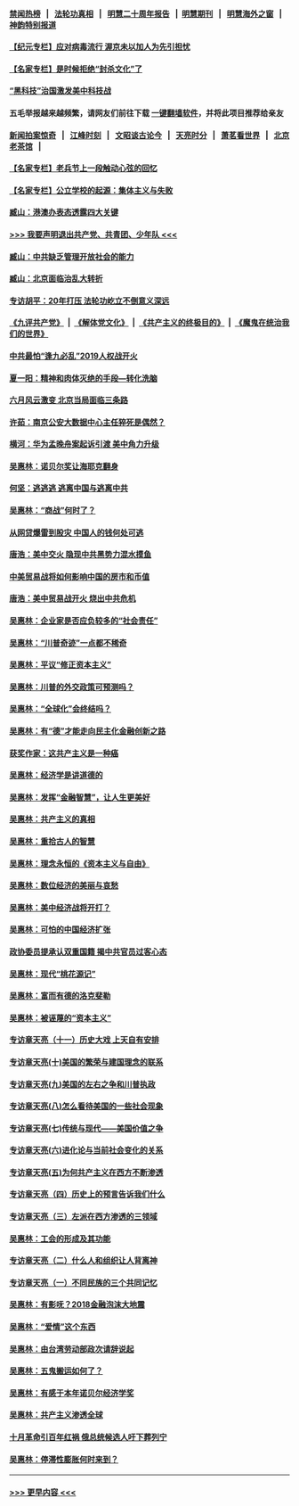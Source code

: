 #### [禁闻热榜](热点新闻.md?=0)  &nbsp;&nbsp;|&nbsp;&nbsp; [法轮功真相](https://github.com/gfw-breaker/truth/blob/master/README.md?=0) &nbsp;&nbsp;|&nbsp;&nbsp; [明慧二十周年报告](https://github.com/gfw-breaker/mh-reports/blob/master/README.md?=0) &nbsp;&nbsp;|&nbsp;&nbsp;[明慧期刊](https://github.com/gfw-breaker/mh-qikan) &nbsp;&nbsp;|&nbsp;&nbsp; [明慧海外之窗](https://github.com/gfw-breaker/mh-news/blob/master/README.md?=0) &nbsp;&nbsp;|&nbsp;&nbsp; [神韵特别报道](https://github.com/gfw-breaker/mh-news/blob/master/shenyun.md?=0)
#### [【纪元专栏】应对病毒流行 渥京未以加人为先引担忧](../pages/nsc423/n11875714.md?t=03160902) 
#### [【名家专栏】是时候拒绝“封杀文化”了](../pages/nsc423/n11814093.md?t=03160902) 
#### [“黑科技”治国激发美中科技战](../pages/nsc423/n11638056.md?t=03160902) 
#### 五毛举报越来越频繁，请网友们前往下载 [一键翻墙软件](https://github.com/gfw-breaker/ssr-accounts)，并将此项目推荐给亲友
#### [新闻拍案惊奇](https://github.com/gfw-breaker/banned-news/blob/master/pages/link4.md) &nbsp;&nbsp;|&nbsp;&nbsp; [江峰时刻](https://github.com/gfw-breaker/banned-news/blob/master/pages/link4.md) &nbsp;&nbsp;|&nbsp;&nbsp; [文昭谈古论今](https://github.com/gfw-breaker/banned-news/blob/master/pages/link4.md) &nbsp;&nbsp;|&nbsp;&nbsp; [天亮时分](https://github.com/gfw-breaker/banned-news/blob/master/pages/link4.md) &nbsp;&nbsp;|&nbsp;&nbsp; [萧茗看世界](https://github.com/gfw-breaker/banned-news/blob/master/pages/link4.md) &nbsp;&nbsp;|&nbsp;&nbsp; [北京老茶馆](https://github.com/gfw-breaker/banned-news/blob/master/pages/link4.md) &nbsp;&nbsp;|&nbsp;&nbsp; 
#### [【名家专栏】老兵节上一段触动心弦的回忆](../pages/nsc423/n11646016.md?t=03160902) 
#### [【名家专栏】公立学校的起源：集体主义与失败](../pages/nsc423/n11601833.md?t=03160902) 
#### [臧山：港澳办表态透露四大关键](../pages/nsc423/n11421628.md?t=03160902) 
#### [>>> 我要声明退出共产党、共青团、少年队 <<<](https://github.com/begood0513/goodnews/blob/master/quit/letter.md) 
#### [臧山：中共缺乏管理开放社会的能力](../pages/nsc423/n11407457.md?t=03160902) 
#### [臧山：北京面临治乱大转折](../pages/nsc423/n11406895.md?t=03160902) 
#### [专访胡平：20年打压 法轮功屹立不倒意义深远](../pages/nsc423/n11398800.md?t=03160902) 
#### [《九评共产党》](https://github.com/begood0513/9ping.md/blob/master/README.md) &nbsp;|&nbsp; [《解体党文化》](../../../../jtdwh.md/blob/master/README.md)  &nbsp;|&nbsp; [《共产主义的终极目的》](../../../../gczydzjmd.md/blob/master/README.md) &nbsp;|&nbsp; [《魔鬼在统治我们的世界》](../../../../mgztzwmdsj.md/blob/master/README.md) 
#### [中共最怕“逢九必乱”2019人权战开火](../pages/nsc423/n11385248.md?t=03160902) 
#### [夏一阳：精神和肉体灭绝的手段—转化洗脑](../pages/nsc423/n11368250.md?t=03160902) 
#### [六月风云激变 北京当局面临三条路](../pages/nsc423/n11313668.md?t=03160902) 
#### [许茹：南京公安大数据中心主任猝死是偶然？](../pages/nsc423/n11064744.md?t=03160902) 
#### [横河：华为孟晚舟案起诉引渡 美中角力升级](../pages/nsc423/n11027230.md?t=03160902) 
#### [吴惠林：诺贝尔奖让海耶克翻身](../pages/nsc423/n10890049.md?t=03160902) 
#### [何坚：逃逃逃 逃离中国与逃离中共](../pages/nsc423/n10592891.md?t=03160902) 
#### [吴惠林：“商战”何时了？](../pages/nsc423/n10573558.md?t=03160902) 
#### [从网贷爆雷到股灾 中国人的钱何处可逃](../pages/nsc423/n10572800.md?t=03160902) 
#### [唐浩：美中交火 隐现中共黑势力混水摸鱼](../pages/nsc423/n10544040.md?t=03160902) 
#### [中美贸易战将如何影响中国的房市和币值](../pages/nsc423/n10543697.md?t=03160902) 
#### [唐浩：美中贸易战开火 烧出中共危机](../pages/nsc423/n10540126.md?t=03160902) 
#### [吴惠林：企业家是否应负较多的“社会责任”](../pages/nsc423/n10535022.md?t=03160902) 
#### [吴惠林：“川普奇迹”一点都不稀奇](../pages/nsc423/n10512808.md?t=03160902) 
#### [吴惠林：平议“修正资本主义”](../pages/nsc423/n10495724.md?t=03160902) 
#### [吴惠林：川普的外交政策可预测吗？](../pages/nsc423/n10462387.md?t=03160902) 
#### [吴惠林：“全球化”会终结吗？](../pages/nsc423/n10452838.md?t=03160902) 
#### [吴惠林：有“德”才能走向民主化金融创新之路](../pages/nsc423/n10432292.md?t=03160902) 
#### [获奖作家：这共产主义是一种癌](../pages/nsc423/n10431541.md?t=03160902) 
#### [吴惠林：经济学是讲道德的](../pages/nsc423/n10398014.md?t=03160902) 
#### [吴惠林：发挥“金融智慧”，让人生更美好](../pages/nsc423/n10375019.md?t=03160902) 
#### [吴惠林：共产主义的真相](../pages/nsc423/n10351394.md?t=03160902) 
#### [吴惠林：重拾古人的智慧](../pages/nsc423/n10337691.md?t=03160902) 
#### [吴惠林：理念永恒的《资本主义与自由》](../pages/nsc423/n10316274.md?t=03160902) 
#### [吴惠林：数位经济的美丽与哀愁](../pages/nsc423/n10292946.md?t=03160902) 
#### [吴惠林：美中经济战将开打？](../pages/nsc423/n10258825.md?t=03160902) 
#### [吴惠林：可怕的中国经济扩张](../pages/nsc423/n10219147.md?t=03160902) 
#### [政协委员提承认双重国籍 揭中共官员过客心态](../pages/nsc423/n10208809.md?t=03160902) 
#### [吴惠林：现代“桃花源记”](../pages/nsc423/n10185234.md?t=03160902) 
#### [吴惠林：富而有德的洛克斐勒](../pages/nsc423/n10142264.md?t=03160902) 
#### [吴惠林：被诬蔑的“资本主义”](../pages/nsc423/n10124816.md?t=03160902) 
#### [专访章天亮（十一）历史大戏 上天自有安排](../pages/nsc423/n10094905.md?t=03160902) 
#### [专访章天亮(十)美国的繁荣与建国理念的联系](../pages/nsc423/n10094899.md?t=03160902) 
#### [专访章天亮(九)美国的左右之争和川普执政](../pages/nsc423/n10094889.md?t=03160902) 
#### [专访章天亮(八)怎么看待美国的一些社会现象](../pages/nsc423/n10094857.md?t=03160902) 
#### [专访章天亮(七)传统与现代——美国价值之争](../pages/nsc423/n10093140.md?t=03160902) 
#### [专访章天亮(六)进化论与当前社会变化的关系](../pages/nsc423/n10092036.md?t=03160902) 
#### [专访章天亮(五)为何共产主义在西方不断渗透](../pages/nsc423/n10083620.md?t=03160902) 
#### [专访章天亮（四）历史上的预言告诉我们什么](../pages/nsc423/n10083606.md?t=03160902) 
#### [专访章天亮（三）左派在西方渗透的三领域](../pages/nsc423/n10081115.md?t=03160902) 
#### [吴惠林：工会的形成及其功能](../pages/nsc423/n10080633.md?t=03160902) 
#### [专访章天亮（二）什么人和组织让人背离神](../pages/nsc423/n10076637.md?t=03160902) 
#### [专访章天亮（一）不同民族的三个共同记忆](../pages/nsc423/n10074188.md?t=03160902) 
#### [吴惠林：有影呒？2018金融泡沫大地震](../pages/nsc423/n10040534.md?t=03160902) 
#### [吴惠林：“爱情”这个东西](../pages/nsc423/n10019423.md?t=03160902) 
#### [吴惠林：由台湾劳动部政次请辞说起](../pages/nsc423/n9979679.md?t=03160902) 
#### [吴惠林：五鬼搬运如何了？](../pages/nsc423/n9925338.md?t=03160902) 
#### [吴惠林：有感于本年诺贝尔经济学奖](../pages/nsc423/n9871883.md?t=03160902) 
#### [吴惠林：共产主义渗透全球](../pages/nsc423/n9812748.md?t=03160902) 
#### [十月革命引百年红祸 俄总统候选人吁下葬列宁](../pages/nsc423/n9810182.md?t=03160902) 
#### [吴惠林：停滞性膨胀何时来到？](../pages/nsc423/n9764136.md?t=03160902) 

----
#### [ >>> 更早内容 <<< ](../indexes/nsc423-earlier.md)
